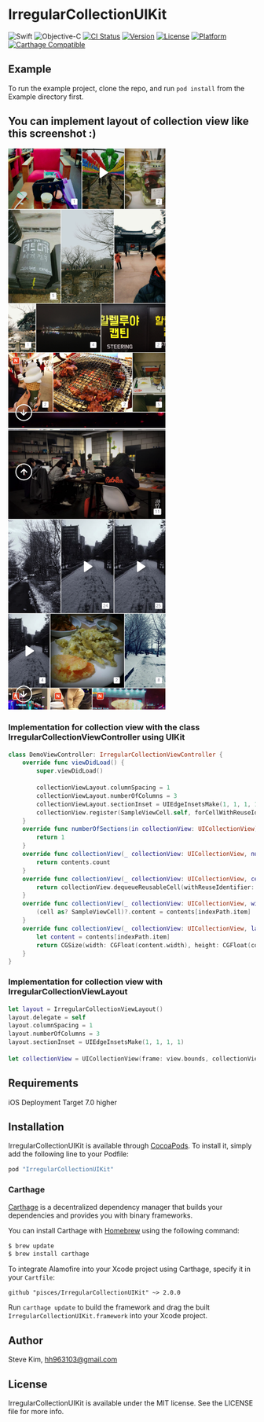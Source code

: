 # IrregularCollectionUIKit

![Swift](https://img.shields.io/badge/Swift-3-orange.svg)
![Objective-C](https://img.shields.io/badge/Objective-C-orange.svg)
[![CI Status](http://img.shields.io/travis/pisces/IrregularCollectionUIKit.svg?style=flat)](https://travis-ci.org/pisces/IrregularCollectionUIKit)
[![Version](https://img.shields.io/cocoapods/v/IrregularCollectionUIKit.svg?style=flat)](http://cocoapods.org/pods/IrregularCollectionUIKit)
[![License](https://img.shields.io/cocoapods/l/IrregularCollectionUIKit.svg?style=flat)](http://cocoapods.org/pods/IrregularCollectionUIKit)
[![Platform](https://img.shields.io/cocoapods/p/IrregularCollectionUIKit.svg?style=flat)](http://cocoapods.org/pods/IrregularCollectionUIKit)
[![Carthage Compatible](https://img.shields.io/badge/Carthage-compatible-4BC51D.svg?style=flat)](https://github.com/Carthage/Carthage)

## Example

To run the example project, clone the repo, and run `pod install` from the Example directory first.

## You can implement layout of collection view like this screenshot :)
<p valign="top">
<img src="screenshots/sh_002.png" width="320"/>
<img src="screenshots/sh_003.png" width="320"/>
</p>

### Implementation for collection view with the class IrregularCollectionViewController using UIKit
```Swift
class DemoViewController: IrregularCollectionViewController {
    override func viewDidLoad() {
        super.viewDidLoad()
        
        collectionViewLayout.columnSpacing = 1
        collectionViewLayout.numberOfColumns = 3
        collectionViewLayout.sectionInset = UIEdgeInsetsMake(1, 1, 1, 1)
        collectionView.register(SampleViewCell.self, forCellWithReuseIdentifier: "SampleViewCell")
    }
    override func numberOfSections(in collectionView: UICollectionView) -> Int {
        return 1
    }
    override func collectionView(_ collectionView: UICollectionView, numberOfItemsInSection section: Int) -> Int {
        return contents.count
    }
    override func collectionView(_ collectionView: UICollectionView, cellForItemAt indexPath: IndexPath) -> UICollectionViewCell {
        return collectionView.dequeueReusableCell(withReuseIdentifier: "SampleViewCell", for: indexPath)
    }
    override func collectionView(_ collectionView: UICollectionView, willDisplay cell: UICollectionViewCell, forItemAt indexPath: IndexPath) {
        (cell as? SampleViewCell)?.content = contents[indexPath.item]
    }
    override func collectionView(_ collectionView: UICollectionView, layout collectionViewLayout: UICollectionViewLayout, originalItemSizeAt indexPath: IndexPath) -> CGSize {
        let content = contents[indexPath.item]
        return CGSize(width: CGFloat(content.width), height: CGFloat(content.height))
    }
}
```
### Implementation for collection view with IrregularCollectionViewLayout
```Swift
let layout = IrregularCollectionViewLayout()
layout.delegate = self
layout.columnSpacing = 1
layout.numberOfColumns = 3
layout.sectionInset = UIEdgeInsetsMake(1, 1, 1, 1)
        
let collectionView = UICollectionView(frame: view.bounds, collectionViewLayout: layout)
```

## Requirements

iOS Deployment Target 7.0 higher

## Installation

IrregularCollectionUIKit is available through [CocoaPods](http://cocoapods.org). To install
it, simply add the following line to your Podfile:

```ruby
pod "IrregularCollectionUIKit"
```

### Carthage

[Carthage](https://github.com/Carthage/Carthage) is a decentralized dependency manager that builds your dependencies and provides you with binary frameworks.

You can install Carthage with [Homebrew](http://brew.sh/) using the following command:

```bash
$ brew update
$ brew install carthage
```

To integrate Alamofire into your Xcode project using Carthage, specify it in your `Cartfile`:

```ogdl
github "pisces/IrregularCollectionUIKit" ~> 2.0.0
```

Run `carthage update` to build the framework and drag the built `IrregularCollectionUIKit.framework` into your Xcode project.

## Author

Steve Kim, hh963103@gmail.com

## License

IrregularCollectionUIKit is available under the MIT license. See the LICENSE file for more info.
